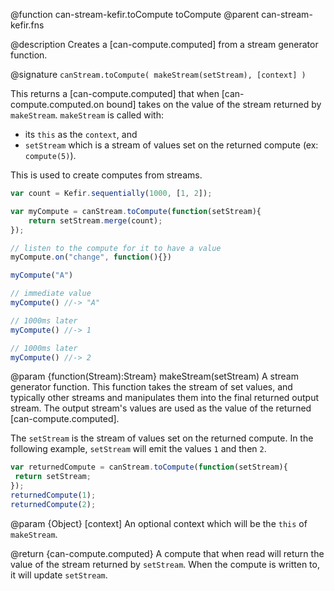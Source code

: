 @function can-stream-kefir.toCompute toCompute
@parent can-stream-kefir.fns

@description Creates a [can-compute.computed] from a stream generator function.

@signature `canStream.toCompute( makeStream(setStream), [context] )`

This returns a [can-compute.computed] that when [can-compute.computed.on bound]
takes on the value of the stream returned by `makeStream`.  `makeStream`
is called with:

 - its `this` as the `context`, and
 - `setStream` which is a stream of values set on the returned compute (ex: `compute(5)`).

This is used to create computes from streams.  

```js
var count = Kefir.sequentially(1000, [1, 2]);

var myCompute = canStream.toCompute(function(setStream){
	return setStream.merge(count);
});

// listen to the compute for it to have a value
myCompute.on("change", function(){})

myCompute("A")

// immediate value
myCompute() //-> "A"

// 1000ms later
myCompute() //-> 1

// 1000ms later
myCompute() //-> 2
```

  @param {function(Stream):Stream} makeStream(setStream) A stream generator
  function.  This function takes the stream of set values, and typically other streams
  and manipulates them into the final returned output stream.  The output stream's
  values are used as the value of the returned [can-compute.computed].

  The `setStream` is the stream of values set on the returned compute. In the following example, `setStream` will emit the values `1` and then `2`.

  ```js
  var returnedCompute = canStream.toCompute(function(setStream){
   return setStream;
  });
  returnedCompute(1);
  returnedCompute(2);
  ```

  @param {Object} [context] An optional context which will be the `this` of `makeStream`.

  @return {can-compute.computed} A compute that when read will return the value of
  the stream returned by `setStream`.  When the compute is written to, it will
  update `setStream`.
